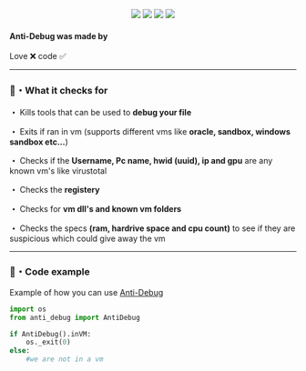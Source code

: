 <p align="center">
  <img src="https://img.shields.io/github/languages/top/Rdimo/Anti-Debug?style=flat-square" </a>
  <img src="https://img.shields.io/github/last-commit/Rdimo/Anti-Debug?style=flat-square" </a>
  <img src="https://img.shields.io/github/stars/Rdimo/Anti-Debug?color=%2300ff99&label=Stars&style=flat-square" </a>
  <img src="https://img.shields.io/github/forks/Rdimo/Anti-Debug?color=%2300ff99&label=Forks&style=flat-square" </a>
</p>

#### Anti-Debug was made by

Love ❌ code ✅

---

### 🎉・What it checks for

**・** Kills tools that can be used to **debug your file**

**・** Exits if ran in vm (supports different vms like **oracle, sandbox, windows sandbox etc...**)

**・** Checks if the **Username, Pc name, hwid (uuid), ip and gpu** are any known vm's like virustotal

**・** Checks the **registery**

**・** Checks for **vm dll's and known vm folders**

**・** Checks the specs **(ram, hardrive space and cpu count)** to see if they are suspicious which could give away the vm

---

### 🎈・Code example

Example of how you can use [Anti-Debug](https://github.com/Rdimo/Anti-Debug#code-example)

```py
import os
from anti_debug import AntiDebug

if AntiDebug().inVM:
    os._exit(0)
else:
    #we are not in a vm
```
